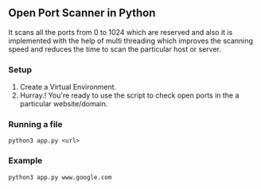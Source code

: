 ## Open Port Scanner in Python

It scans all the ports from 0 to 1024 which are reserved and also it is implemented with the help of multi threading which improves the scanning speed and reduces the time to scan the particular host or server.

### Setup
1. Create a Virtual Environment.
2. Hurray.! You're ready to use the script to check open ports in the a particular website/domain.

### Running a file
`python3 app.py <url>`

### Example

`python3 app.py www.google.com`
